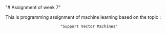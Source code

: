 "# Assignment of week 7" 

   This is programming assignment of machine learning based on the topic :
			
			
							"Support Vector Machines"
